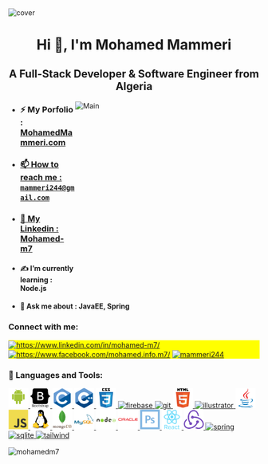 <img align="center" alt="cover" src="https://lh3.googleusercontent.com/NFeHmqn2L9fy_iV6_EhLtxgd-SFB7GZmmyK-XVcS_L2zfFALtaJt4bAZISYyIvuoodvsbXbTyvYd5AxaxmAPmCHY2hZxaPH8dbZ1uIotbdvQbM4mGKsE4f0hqAEEDKCERTCAd-H6MKZgznO877WI5EPv7GhbxtYcOPuFYAottElF1wHczF3tcTVguCB3BzB1lQ1sVdBM_0YsreNm1rb-6EOMjXRGRCwWcnn7sNPn9elKQM6cAiBHX33ViqwAy8u1vHl8en343OCyD9JaNVZADrvNGpWnzNOXOIReIZnYbv0BMEc5VknTX1bf22neBv60PPIq36OzPC9N14EzACsAwhLlFXvthscgiq91eWZraAAyCMWmE6R20xNaMR9etO4MIxGG35f3ytYrhJHdonUoaITJx8Fh6-vd_3JebMOfB5MjcbC-ldbxFQMWRGzKYItEFSl57yeo-3OmPW6TpcjxHOi9D2Ap20BsnHjkRLpTZXkI08EeUwWol_v8wvJderl-LsEg_QGMG229157iFCS9_TzF0Q2Yv4C0U4M2Au8HKd3rkpnDhctAxncEgyrhJiYpgfPsoOHFWhJ8r5sF6qYQTtHp3-0A5o19UX7rX_vOtv0Dx8RH-s-ltX0OiSRXEkaZbDBSPK4tiIYhLiDPhD5FvXfxWcKtSAYSiVifhbHO-XUg8cwOnB1tRjjHgN7vBhS5F5TDQZNUCg8GTMvDCNQv4egSrXsP2PIHaLEHb63RWeg62QPm2jg7LitQ85lE9wBQEmSgKZeqpxrH5uW8RKG6GRPT_3ClscI7pMACaGaub3KtrLAN0K_xUL0HJmPkQD4iAlER1XRcomy-Qmd0JqCbPrCi-b-OHUviXuKJmA85Y3h4qnfxNrA1WYUSX2o3r49yvjMF1nKBoDvFDxKoJ4qYRugge-lbC4vOYvM-Hy8c83fg=w528-h220-no?authuser=0" height="170" width="1500"> 

<h1 align="center">Hi 👋, I'm Mohamed Mammeri</h1>
<h2 align="center">A Full-Stack Developer & Software Engineer from Algeria</h2>
<img align="right" alt="Main" width="370" height="360" src="https://gifdb.com/images/high/animated-programmer-guy-coding-790a0bs8e8thpisg.webp">


- <h3> ⚡ My Porfolio : <a href="https://mohamedmammeri.com/">MohamedMammeri.com</h3>

- <h3> 📫 How to reach me : <code>mammeri244@gmail.com</code> </h3>
  
- <h3> 📝 My Linkedin : <a href="https://www.linkedin.com/in/mohamed-m7/">Mohamed-m7</a>

- <h4> ✍  I’m currently learning : Node.js </h4> 

- <h4>💬 Ask me about : JavaEE, Spring </h4>


<h3 align="left">Connect with me:</h3>
<p align="left" style=" background-color: #FFFF00">
<a href="https://linkedin.com/in/https://www.linkedin.com/in/mohamed-m7/" target="blank"><img align="center" src="https://raw.githubusercontent.com/rahuldkjain/github-profile-readme-generator/master/src/images/icons/Social/linked-in-alt.svg" alt="https://www.linkedin.com/in/mohamed-m7/" height="30" width="40" /></a>
<a href="https://fb.com/https://www.facebook.com/mohamed.info.m7/" target="blank"><img align="center" src="https://raw.githubusercontent.com/rahuldkjain/github-profile-readme-generator/master/src/images/icons/Social/facebook.svg" alt="https://www.facebook.com/mohamed.info.m7/" height="30" width="40" /></a>
<a href="https://www.hackerrank.com/mammeri244" target="blank"><img align="center" src="https://raw.githubusercontent.com/rahuldkjain/github-profile-readme-generator/master/src/images/icons/Social/hackerrank.svg" alt="mammeri244" height="50" width="50" /></a>
</p>

<h3 align="left">💪 Languages and Tools:</h3>
<p align="left"> <a href="https://developer.android.com" target="_blank" rel="noreferrer"> <img src="https://raw.githubusercontent.com/devicons/devicon/master/icons/android/android-original-wordmark.svg" alt="android" width="40" height="40"/> </a> <a href="https://getbootstrap.com" target="_blank" rel="noreferrer"> <img src="https://raw.githubusercontent.com/devicons/devicon/master/icons/bootstrap/bootstrap-plain-wordmark.svg" alt="bootstrap" width="40" height="40"/> </a> <a href="https://www.cprogramming.com/" target="_blank" rel="noreferrer"> <img src="https://raw.githubusercontent.com/devicons/devicon/master/icons/c/c-original.svg" alt="c" width="40" height="40"/> </a> <a href="https://www.w3schools.com/cpp/" target="_blank" rel="noreferrer"> <img src="https://raw.githubusercontent.com/devicons/devicon/master/icons/cplusplus/cplusplus-original.svg" alt="cplusplus" width="40" height="40"/> </a> <a href="https://www.w3schools.com/css/" target="_blank" rel="noreferrer"> <img src="https://raw.githubusercontent.com/devicons/devicon/master/icons/css3/css3-original-wordmark.svg" alt="css3" width="40" height="40"/> </a> <a href="https://firebase.google.com/" target="_blank" rel="noreferrer"> <img src="https://www.vectorlogo.zone/logos/firebase/firebase-icon.svg" alt="firebase" width="40" height="40"/> </a> <a href="https://git-scm.com/" target="_blank" rel="noreferrer"> <img src="https://www.vectorlogo.zone/logos/git-scm/git-scm-icon.svg" alt="git" width="40" height="40"/> </a> <a href="https://www.w3.org/html/" target="_blank" rel="noreferrer"> <img src="https://raw.githubusercontent.com/devicons/devicon/master/icons/html5/html5-original-wordmark.svg" alt="html5" width="40" height="40"/> </a> <a href="https://www.adobe.com/in/products/illustrator.html" target="_blank" rel="noreferrer"> <img src="https://www.vectorlogo.zone/logos/adobe_illustrator/adobe_illustrator-icon.svg" alt="illustrator" width="40" height="40"/> </a> <a href="https://www.java.com" target="_blank" rel="noreferrer"> <img src="https://raw.githubusercontent.com/devicons/devicon/master/icons/java/java-original.svg" alt="java" width="40" height="40"/> </a> <a href="https://developer.mozilla.org/en-US/docs/Web/JavaScript" target="_blank" rel="noreferrer"> <img src="https://raw.githubusercontent.com/devicons/devicon/master/icons/javascript/javascript-original.svg" alt="javascript" width="40" height="40"/> </a> <a href="https://www.linux.org/" target="_blank" rel="noreferrer"> <img src="https://raw.githubusercontent.com/devicons/devicon/master/icons/linux/linux-original.svg" alt="linux" width="40" height="40"/> </a> <a href="https://www.mongodb.com/" target="_blank" rel="noreferrer"> <img src="https://raw.githubusercontent.com/devicons/devicon/master/icons/mongodb/mongodb-original-wordmark.svg" alt="mongodb" width="40" height="40"/> </a> <a href="https://www.mysql.com/" target="_blank" rel="noreferrer"> <img src="https://raw.githubusercontent.com/devicons/devicon/master/icons/mysql/mysql-original-wordmark.svg" alt="mysql" width="40" height="40"/> </a> <a href="https://nodejs.org" target="_blank" rel="noreferrer"> <img src="https://raw.githubusercontent.com/devicons/devicon/master/icons/nodejs/nodejs-original-wordmark.svg" alt="nodejs" width="40" height="40"/> </a> <a href="https://www.oracle.com/" target="_blank" rel="noreferrer"> <img src="https://raw.githubusercontent.com/devicons/devicon/master/icons/oracle/oracle-original.svg" alt="oracle" width="40" height="40"/> </a> <a href="https://www.photoshop.com/en" target="_blank" rel="noreferrer"> <img src="https://raw.githubusercontent.com/devicons/devicon/master/icons/photoshop/photoshop-line.svg" alt="photoshop" width="40" height="40"/> </a> <a href="https://reactjs.org/" target="_blank" rel="noreferrer"> <img src="https://raw.githubusercontent.com/devicons/devicon/master/icons/react/react-original-wordmark.svg" alt="react" width="40" height="40"/> </a> <a href="https://redux.js.org" target="_blank" rel="noreferrer"> <img src="https://raw.githubusercontent.com/devicons/devicon/master/icons/redux/redux-original.svg" alt="redux" width="40" height="40"/> </a> <a href="https://spring.io/" target="_blank" rel="noreferrer"> <img src="https://www.vectorlogo.zone/logos/springio/springio-icon.svg" alt="spring" width="40" height="40"/> </a> <a href="https://www.sqlite.org/" target="_blank" rel="noreferrer"> <img src="https://www.vectorlogo.zone/logos/sqlite/sqlite-icon.svg" alt="sqlite" width="40" height="40"/> </a> <a href="https://tailwindcss.com/" target="_blank" rel="noreferrer"> <img src="https://www.vectorlogo.zone/logos/tailwindcss/tailwindcss-icon.svg" alt="tailwind" width="40" height="40"/> </a> </p>

<p><img align="center" src="https://github-readme-stats.vercel.app/api/top-langs?username=mohamedm7&show_icons=true&locale=en&layout=compact" alt="mohamedm7" /></p>

